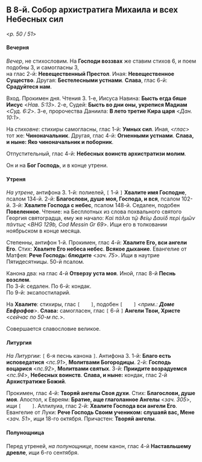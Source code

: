 ## В 8-й. Собор архистратига Михаила и всех Небесных сил

<*p. 50 / 51*>

#### Вечерня

*Вечер*, не стихословим. На **Господи воззвах** же ставим стихов 6, и поем подобны 3, и самогласны 3,  
на глас 2-й: **Невещественный Престол**. Иная: **Невещественное Существо**. 
Другая: **Бестелесными устнами**. **Слава**, глас 6-й: **Срадуйтеся нам**. 

Вход. Прокимен дня. Чтения 3. 
1-е, Иисуса Навина: **Бысть егда бяше Иисус** <*Нав. 5:13*>. 
2-е, Судей: **Бысть во дни оны, укрепися Мадиам** <*Суд. 6:2*>. 
3-е, пророчества Даниила: **В лето третие Кира царя** <*Дан. 10:1*>. 

На *стиховне*: стихиры самогласны, глас 1-й: **Умных сил**. Иная, <*глас*> тот же: **Чиноначальник**. 
Другая, глас 4-й: **Огненными устнами**. **Слава, и ныне: Яко чиноначальник и поборник**. 

Отпустительный, глас 4-й: **Небесных воинств архистратизи молим**. 

Он и на **Бог Господь**, и в конце утрени. 

#### Утреня

*На утрене*, антифона 3.
1-й: полиелей, `[` 1-й `]` **Хвалите имя Господне**, псалом 134-й. 
2-й: **Благослови, душе моя, Господа, и вся**, псалом 102-й. 
3-й: **Хвалите Господа с небес**, псалом 148-й. 
Седален, подобен **Повеленное**. Чтение: на Бесплотных из слова похвального святого Георгия святоградца, 
ему же начало: *Καὶ πάλαι τῷ ϑείῳ Δαυὶδ περὶ ἡμῶν πάντως* <*BHG 129b, Cod Messin Gr 69*>. Ищи его в 
толковании ноябрьском в конце месяца. 
 
Степенны, антифон 1-й. Прокимен, глас 4-й: **Хвалите Его, вси aнгели Его**. Стих: **Хвалите Его 
небеса небес**. **Всякое дыхание**. Евангелие от Матфея: **Рече Господь: блюдите** <*зач. 75*>. 
Ищи в наутрие Пятидесятницы. 50-й псалом.  

Канона два: на глас 4-й **Отверзу уста моя**. Иной, глас 8-й **Песнь возслем**.  
По 3-й: седален. 
По 6-й: кондак.  
По 9-й: эксапостиларий. 

На **Хвалите**: стихиры, глас `[    ]`, подобен `[    ]` <*прим.: **Доме Евфрафов***>. 
**Слава:** самогласен, глас `[` 6-й `]` **Ангели Твои, Христе** <*сейчас по 50-м пс.*>. 

Совершается славословие великое. 

#### Литургия

*На Литургии*: `[` 6-я песнь канона `]`. Антифона 3. 
1-й: **Благо есть исповедатися** <*пс.91*>, **Молитвами Богородицы**. 
2-й: **Господь воцарися** <*пс.92*>, **Молитвами святых**. 
3-й: **Приидите возрадуемся** <*пс.94*>, **Небесных воинств**. 
**Слава, и ныне:** кондак, глас 2-й **Архистратиже Божий**. 
 
Прокимен, глас 4-й: **Творяй ангелы Своя духи**. Стих: **Благослови, душе моя**. 
Апостол, к Евреям: **Братие, аще глаголанное Ангелы** <*зач. 305*>, ищи `[    ]`. 
Аллилуиа, глас 2-й: **Хвалите Господа вси ангели Его**. 
Евангелие от Луки: **Рече Господь Своим учеником: слушаяй вас, Мене** <*зач. 51*>, 
ищи 18-го октября. 
Причастен: **Творяй ангелы**. 

#### Полунощница

Перед утреней, *на полунощнице*, поем канон, глас 4-й **Наставльшему древле**, ищи 
6-го сентября. 
